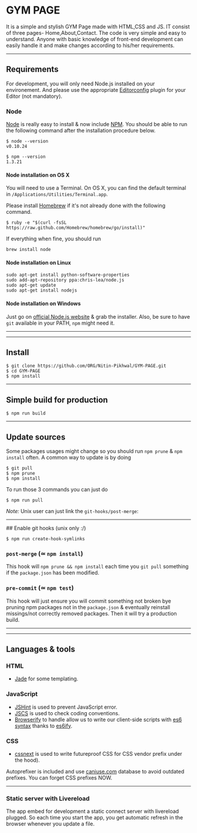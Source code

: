 # GYM PAGE


It is a simple and stylish GYM Page made with HTML,CSS and JS. IT consist of three pages- Home,About,Contact. The code is very simple and easy to understand. Anyone with basic knowledge of front-end development can easily handle it and make changes according to his/her requirements.

<hr>

## Requirements

For development, you will only need Node.js installed on your environement.
And please use the appropriate [Editorconfig](http://editorconfig.org/) plugin for your Editor (not mandatory).


### Node

[Node](http://nodejs.org/) is really easy to install & now include [NPM](https://npmjs.org/).
You should be able to run the following command after the installation procedure
below.

    $ node --version
    v0.10.24

    $ npm --version
    1.3.21


#### Node installation on OS X

You will need to use a Terminal. On OS X, you can find the default terminal in
`/Applications/Utilities/Terminal.app`.

Please install [Homebrew](http://brew.sh/) if it's not already done with the following command.

    $ ruby -e "$(curl -fsSL https://raw.github.com/Homebrew/homebrew/go/install)"

If everything when fine, you should run

    brew install node

#### Node installation on Linux

    sudo apt-get install python-software-properties
    sudo add-apt-repository ppa:chris-lea/node.js
    sudo apt-get update
    sudo apt-get install nodejs

#### Node installation on Windows

Just go on [official Node.js website](http://nodejs.org/) & grab the installer.
Also, be sure to have `git` available in your PATH, `npm` might need it.

---

<hr>

## Install

    $ git clone https://github.com/ORG/Nitin-Pikhwal/GYM-PAGE.git
    $ cd GYM-PAGE
    $ npm install
<hr>

## Simple build for production

    $ npm run build
<hr>

## Update sources

Some packages usages might change so you should run `npm prune` & `npm install` often.
A common way to update is by doing

    $ git pull
    $ npm prune
    $ npm install

To run those 3 commands you can just do

    $ npm run pull

*Note:* Unix user can just link the `git-hooks/post-merge`:
<hr>
## Enable git hooks (unix only :/)

    $ npm run create-hook-symlinks

### `post-merge` (≃ `npm install`)

This hook will `npm prune && npm install` each time you `git pull` something if the `package.json` has been modified.

### `pre-commit` (≃ `npm test`)

This hook will just ensure you will commit something not broken bye pruning npm packages not in the `package.json` & eventually reinstall missings/not correctly removed packages.
Then it will try a production build.

---
<hr>

## Languages & tools

### HTML

- [Jade](http://jade-lang.com/) for some templating.

### JavaScript

- [JSHint](http://www.jshint.com/docs/) is used to prevent JavaScript error.
- [JSCS](https://npmjs.org/package/jscs) is used to check coding conventions.
- [Browserify](http://browserify.org/) to handle allow us to write our client-side scripts with [es6 syntax](http://es6.github.io/) thanks to [es6ify](https://github.com/thlorenz/es6ify).

### CSS

- [cssnext](http://cssnext.putaindecode.io) is used to write futureproof CSS for CSS vendor prefix under the hood).

Autoprefixer is included and use [caniuse.com](http://caniuse.com/) database to avoid outdated prefixes. You can forget CSS prefixes NOW.
<hr>

### Static server with Livereload

The app embed for development a static connect server with livereload plugged.
So each time you start the app, you get automatic refresh in the browser whenever you update a file.
